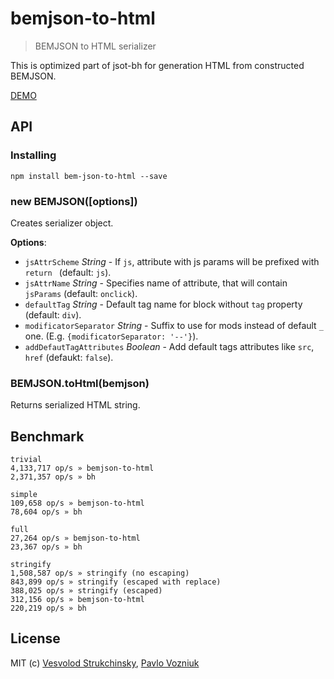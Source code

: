 ﻿# bemjson-to-html 
> BEMJSON to HTML serializer

This is optimized part of jsot-bh for generation HTML from constructed BEMJSON.

[DEMO](https://pvoznyuk.github.io/bemjson-to-html/)

## API

### Installing

`npm install bem-json-to-html --save`

### new BEMJSON([options])

Creates serializer object.

__Options__:

 * `jsAttrScheme` _String_ - If `js`, attribute with js params will be prefixed with `return ` (default: `js`).
 * `jsAttrName` _String_ - Specifies name of attribute, that will contain `jsParams` (default: `onclick`).
 * `defaultTag` _String_ - Default tag name for block without `tag` property (default: `div`).
 * `modificatorSeparator` _String_ - Suffix to use for mods instead of default `_` one. (E.g. `{modificatorSeparator: '--'}`).
 * `addDefautTagAttributes` _Boolean_ - Add default tags attributes like `src`, `href` (defaukt: `false`).

### BEMJSON.toHtml(bemjson)

Returns serialized HTML string.

## Benchmark

```
trivial
4,133,717 op/s » bemjson-to-html
2,371,357 op/s » bh

simple
109,658 op/s » bemjson-to-html
78,604 op/s » bh

full
27,264 op/s » bemjson-to-html
23,367 op/s » bh

stringify
1,508,587 op/s » stringify (no escaping)
843,899 op/s » stringify (escaped with replace)
388,025 op/s » stringify (escaped)
312,156 op/s » bemjson-to-html
220,219 op/s » bh
```

## License

MIT (c) [Vesvolod Strukchinsky](floatdrop@gmail.com), [Pavlo Vozniuk](pavlo.vozniuk@gmail.com)

[npm-url]: https://npmjs.org/package/bem-json-to-html
[npm-image]: http://img.shields.io/npm/v/bem-json-to-html.svg
